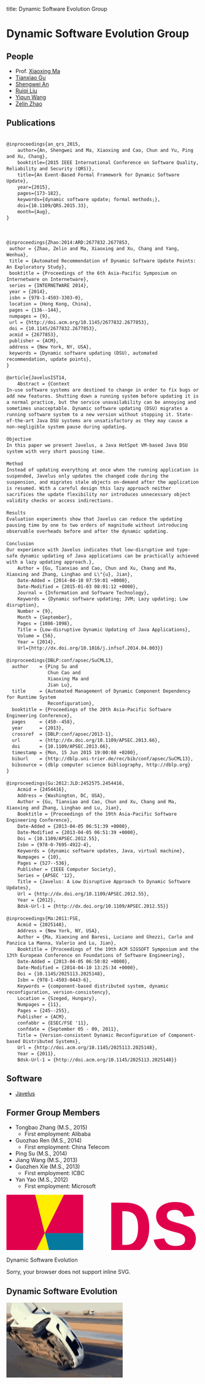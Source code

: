 title: Dynamic Software Evolution Group

# Dynamic Software Evolution Group

## People
* Prof. [Xiaoxing Ma](http://moon.nju.edu.cn/~xxm)
* [Tianxiao Gu](/people/tianxiaogu/)
* [Shengwei An](/people/shengweian/ )
* [Ruiqi Liu](/people/ruiqiliu/)
* [Yiqun Wang](/people/yiqunwang/)
* [Zelin Zhao](http://moon.nju.edu.cn/spar/people/zzl/zzl.html)

## Publications

~~~{.bibtexhtml}

@inproceedings{an_qrs_2015,
	author={An, Shengwei and Ma, Xiaoxing and Cao, Chun and Yu, Ping and Xu, Chang}, 
    booktitle={2015 IEEE International Conference on Software Quality, Reliability and Security (QRS)}, 
    title={An Event-Based Formal Framework for Dynamic Software Update}, 
    year={2015}, 
    pages={173-182}, 
    keywords={dynamic software update; formal methods;}, 
    doi={10.1109/QRS.2015.33}, 
    month={Aug},
}



@inproceedings{Zhao:2014:ARD:2677832.2677853,
 author = {Zhao, Zelin and Ma, Xiaoxing and Xu, Chang and Yang, Wenhua},
 title = {Automated Recommendation of Dynamic Software Update Points: An Exploratory Study},
 booktitle = {Proceedings of the 6th Asia-Pacific Symposium on Internetware on Internetware},
 series = {INTERNETWARE 2014},
 year = {2014},
 isbn = {978-1-4503-3303-0},
 location = {Hong Kong, China},
 pages = {136--144},
 numpages = {9},
 url = {http://doi.acm.org/10.1145/2677832.2677853},
 doi = {10.1145/2677832.2677853},
 acmid = {2677853},
 publisher = {ACM},
 address = {New York, NY, USA},
 keywords = {Dynamic software updating (DSU), automated recommendation, update points},
}

@article{JavelusIST14,
	Abstract = {Context
In-use software systems are destined to change in order to fix bugs or add new features. Shutting down a running system before updating it is a normal practice, but the service unavailability can be annoying and sometimes unacceptable. Dynamic software updating (DSU) migrates a running software system to a new version without stopping it. State-of-the-art Java DSU systems are unsatisfactory as they may cause a non-negligible system pause during updating.

Objective
In this paper we present Javelus, a Java HotSpot VM-based Java DSU system with very short pausing time.

Method
Instead of updating everything at once when the running application is suspended, Javelus only updates the changed code during the suspension, and migrates stale objects on-demand after the application is resumed. With a careful design this lazy approach neither sacrifices the update flexibility nor introduces unnecessary object validity checks or access indirections.

Results
Evaluation experiments show that Javelus can reduce the updating pausing time by one to two orders of magnitude without introducing observable overheads before and after the dynamic updating.

Conclusion
Our experience with Javelus indicates that low-disruptive and type-safe dynamic updating of Java applications can be practically achieved with a lazy updating approach.},
	Author = {Gu, Tianxiao and Cao, Chun and Xu, Chang and Ma, Xiaoxing and Zhang, Linghao and L\"{u}, Jian},
	Date-Added = {2014-04-10 07:59:01 +0000},
	Date-Modified = {2015-01-03 08:01:12 +0000},
	Journal = {Information and Software Technology},
	Keywords = {Dynamic software updating; JVM; Lazy updating; Low disruption},
	Number = {9},
	Month = {September},
	Pages = {1086-1098},
	Title = {Low-disruptive Dynamic Updating of Java Applications},
	Volume = {56},
	Year = {2014},
	Url={http://dx.doi.org/10.1016/j.infsof.2014.04.003}}

@inproceedings{DBLP:conf/apsec/SuCML13,
  author    = {Ping Su and
               Chun Cao and
               Xiaoxing Ma and
               Jian Lu},
  title     = {Automated Management of Dynamic Component Dependency for Runtime System
               Reconfiguration},
  booktitle = {Proceedings of the 20th Asia-Pacific Software Engineering Conference},
  pages     = {450--458},
  year      = {2013},
  crossref  = {DBLP:conf/apsec/2013-1},
  url       = {http://dx.doi.org/10.1109/APSEC.2013.66},
  doi       = {10.1109/APSEC.2013.66},
  timestamp = {Mon, 15 Jun 2015 19:00:08 +0200},
  biburl    = {http://dblp.uni-trier.de/rec/bib/conf/apsec/SuCML13},
  bibsource = {dblp computer science bibliography, http://dblp.org}
}

@inproceedings{Gu:2012:JLD:2452575.2454416,
	Acmid = {2454416},
	Address = {Washington, DC, USA},
	Author = {Gu, Tianxiao and Cao, Chun and Xu, Chang and Ma, Xiaoxing and Zhang, Linghao and Lu, Jian},
	Booktitle = {Proceedings of the 19th Asia-Pacific Software Engineering Conference},
	Date-Added = {2013-04-05 06:51:39 +0000},
	Date-Modified = {2013-04-05 06:51:39 +0000},
	Doi = {10.1109/APSEC.2012.55},
	Isbn = {978-0-7695-4922-4},
	Keywords = {dynamic software updates, Java, virtual machine},
	Numpages = {10},
	Pages = {527--536},
	Publisher = {IEEE Computer Society},
	Series = {APSEC '12},
	Title = {Javelus: A Low Disruptive Approach to Dynamic Software Updates},
	Url = {http://dx.doi.org/10.1109/APSEC.2012.55},
	Year = {2012},
	Bdsk-Url-1 = {http://dx.doi.org/10.1109/APSEC.2012.55}}

@inproceedings{Ma:2011:FSE,
	Acmid = {2025148},
	Address = {New York, NY, USA},
	Author = {Ma, Xiaoxing and Baresi, Luciano and Ghezzi, Carlo and Panzica La Manna, Valerio and Lu, Jian},
	Booktitle = {Proceedings of the 19th ACM SIGSOFT Symposium and the 13th European Conference on Foundations of Software Engineering},
	Date-Added = {2013-04-05 06:50:02 +0000},
	Date-Modified = {2014-04-10 13:25:34 +0000},
	Doi = {10.1145/2025113.2025148},
	Isbn = {978-1-4503-0443-6},
	Keywords = {component-based distributed system, dynamic reconfiguration, version-consistency},
	Location = {Szeged, Hungary},
	Numpages = {11},
	Pages = {245--255},
	Publisher = {ACM},
	confabbr = {ESEC/FSE '11},
	confdate = {September 05 - 09, 2011},
	Title = {Version-consistent Dynamic Reconfiguration of Component-based Distributed Systems},
	Url = {http://doi.acm.org/10.1145/2025113.2025148},
	Year = {2011},
	Bdsk-Url-1 = {http://doi.acm.org/10.1145/2025113.2025148}}
~~~

## Software

* [Javelus](http://lab.artemisprojects.org/javelus/javelus)

## Former Group Members

* Tongbao Zhang (M.S., 2015)
    * First employment: Alibaba
* Guozhao Ren (M.S., 2014)
    * First employment: China Telecom
* Ping Su (M.S., 2014)
* Jiang Wang (M.S., 2013)
* Guozhen Xie (M.S., 2013)
    * First employment: ICBC
* Yan Yao (M.S., 2012)
    * First employment: Microsoft

<style>
svg {
position: relative;
left: 50%;
-webkit-transform: translateX(-50%);
-ms-transform: translateX(-50%);
transform: translateX(-50%);
}
</style>

<div style="position: relative;">
<svg height="200" width="700">
  <path id="D"  d="M0 0 L75 0 L100 100 L50 200 L0 200 Z" fill="#e1004c"/>
  <path id="S"  d="M75 0 L100 100 L50 200 L125 200 L100 100 L150 0 Z" fill="#ffee00"/>
  <path id="E1" d="M150 0 L100 100 L200 100 L200 0 Z" fill="#e1004c"/>
  <path id="E2" d="M125 200 L100 100 L200 100 L200 200 Z" fill="#06799f"/>
  <text x="440" y="100" fill="#e1004c"
       font-size="200" font-family="Courier New" font-weight="bold"
       text-anchor="middle"
       dominant-baseline="middle">DSE</text>

  <text x="440" y="175" fill="#06799f"
       font-size="25" font-family="Courier New" font-weight="bold"
       text-anchor="middle"
       dominant-baseline="middle">Dynamic Software Evolution</text>


  Sorry, your browser does not support inline SVG.
</svg>
</div>

## Dynamic Software Evolution

![](/static/img/dse.gif)
